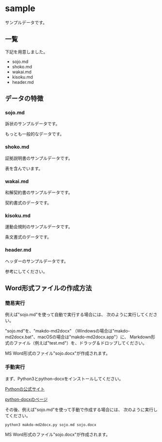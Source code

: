 # sample

サンプルデータです。

## 一覧

下記を用意しました。

- sojo.md
- shoko.md
- wakai.md
- kisoku.md
- header.md

## データの特徴

### sojo.md

訴状のサンプルデータです。

もっとも一般的なデータです。

### shoko.md

証拠説明書のサンプルデータです。

表を含んでいます。

### wakai.md

和解契約書のサンプルデータです。

契約書式のデータです。

### kisoku.md

運動会規則のサンプルデータです。

条文書式のデータです。

### header.md

ヘッダーのサンプルデータです。

参考にしてください。

## Word形式ファイルの作成方法

### 簡易実行

例えば"sojo.md"を使って自動で実行する場合には、
次のように実行してください。

"sojo.md"を、"makdo-md2docx"
（Windowsの場合は"makdo-md2docx.bat"、macOSの場合は"makdo-md2docx.app"）に、
Markdown形式のファイル（例えば"test.md"）を、ドラッグ＆ドロップしてください。

MS Word形式のファイル"sojo.docx"が作成されます。

### 手動実行

まず、Python3とpython-docxをインストールしてください。

[Pythonの公式サイト](https://www.python.org/)

[python-docxのページ](https://package.wiki/python-docx)

その後、例えば"sojo.md"を使って手動で作成する場合には、
次のように実行してください。

```
python3 makdo-md2docx.py sojo.md sojo.docx
```

MS Word形式のファイル"sojo.docx"が作成されます。
